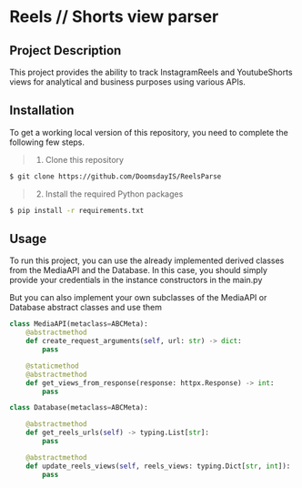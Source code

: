 # Reels // Shorts view parser

## Project Description

This project provides the ability to track InstagramReels and YoutubeShorts views for analytical and business purposes using various APIs.

## Installation

To get a working local version of this repository, you need to complete the following few steps.

> 1. Clone this repository
``` sh
$ git clone https://github.com/DoomsdayIS/ReelsParse
```

> 2. Install the required Python packages
```sh
$ pip install -r requirements.txt
```
## Usage

To run this project, you can use the already implemented derived classes from the MediaAPI and the Database.  In this case, you should simply provide your credentials in the instance constructors in the main.py

But you can also implement your own subclasses of the MediaAPI or Database abstract classes and use them

```python
class MediaAPI(metaclass=ABCMeta):
    @abstractmethod
    def create_request_arguments(self, url: str) -> dict:
        pass

    @staticmethod
    @abstractmethod
    def get_views_from_response(response: httpx.Response) -> int:
        pass
```
```python
class Database(metaclass=ABCMeta):

    @abstractmethod
    def get_reels_urls(self) -> typing.List[str]:
        pass

    @abstractmethod
    def update_reels_views(self, reels_views: typing.Dict[str, int]):
        pass
```
